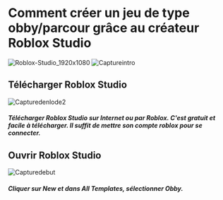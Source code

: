 # Comment créer un jeu de type obby/parcour grâce au créateur Roblox Studio




![Roblox-Studio_1920x1080](https://user-images.githubusercontent.com/94695753/143539826-ef11aaa0-3761-4e6f-85e5-d4b90c503dab.jpg)
![Captureintro](https://user-images.githubusercontent.com/94695753/143545129-71c4e7ed-5883-41a9-bdbf-c4161bb86d8f.PNG)




## Télécharger Roblox Studio
![Capturedenlode2](https://user-images.githubusercontent.com/94695753/143541909-a79d82bb-a760-491c-9562-912655da450d.PNG)

##### Télécharger Roblox Studio sur Internet ou par Roblox. C'est gratuit et facile à télécharger. Il suffit de mettre son compte roblox pour se connecter.

## Ouvrir Roblox Studio
![Capturedebut](https://user-images.githubusercontent.com/94695753/143543892-94a368f0-f67f-455c-ab26-b1bc36c53421.PNG)

##### Cliquer sur New et dans All Templates, sélectionner Obby.









